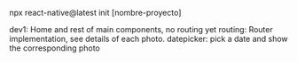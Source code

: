 npx react-native@latest init [nombre-proyecto]

dev1: Home and rest of main components, no routing yet
routing: Router implementation, see details of each photo.
datepicker: pick a date and show the corresponding photo
